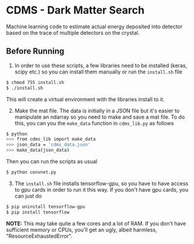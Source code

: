 # CDMS - Dark Matter Search
Machine learning code to estimate actual energy deposited into detector
based on the trace of multiple detectors on the crystal. 

## Before Running
1. In order to use these scripts, a few libraries need to be installed (keras, 
scipy etc.) so you can install them manually or run the `install.sh` file

```bash
$ chmod 755 install.sh
$ ./install.sh
```

This will create a virtual environment with the libraries install to it.

2. Make the mat file. The data is initially in a JSON file but it's easier
to manipulate an ndarray so you need to make and save a mat file. To do this, 
you can you the `make_data` function in `cdms_lib.py` as follows

```bash
$ python
>>> from cdms_lib import make_data
>>> json_data = 'cdms_data.json'
>>> make_data(json_data)
```

Then you can run the scripts as usual
```bash
$ python convnet.py
```

3. The `install.sh` file installs tensorflow-gpu, so you have to have access
to gpu cards in order to run it this way. If you don't have gpu cards, you can just do

```bash
$ pip uninstall tensorflow-gpu 
$ pip install tensorflow
```

**NOTE:** This may take quite a few cores and a lot of RAM. If you don't have
sufficient memory or CPUs, you'll get an ugly, albeit harmless,
"ResourceExhaustedError".
